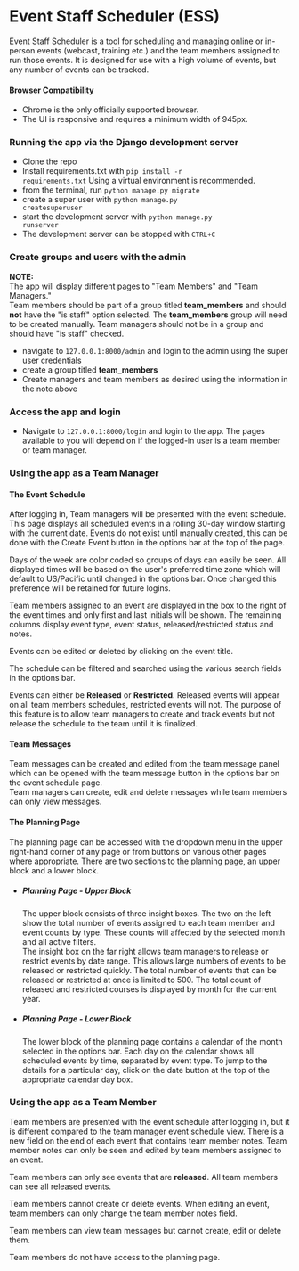 # Event Staff Scheduler (ESS)

Event Staff Scheduler is a tool for scheduling and managing online or in-person 
events (webcast, training etc.) and the team members assigned to run those events.
It is designed for use with a high volume of events, but any number of events 
can be tracked.

#### Browser Compatibility
- Chrome is the only officially supported browser. <br/>
- The UI is responsive and requires a minimum width of 945px.

### Running the app via the Django development server
- Clone the repo
- Install requirements.txt with <code>pip install -r requirements.txt</code> 
  Using a virtual environment is recommended.
- from the terminal, run <code>python manage.py migrate</code>
- create a super user with <code>python manage.py createsuperuser</code>
- start the development server with <code>python manage.py runserver</code>
- The development server can be stopped with <code>CTRL+C</code> 

### Create groups and users with the admin
**NOTE:**  
The app will display different pages to "Team Members" and "Team Managers."   
Team members should be part of a group titled **team_members** and should
**not** have the "is staff" option selected. The **team_members** group will need to be 
created manually.  Team managers should not be in a group and should have 
"is staff" checked.

- navigate to <code>127.0.0.1:8000/admin</code> and login to the admin using the 
  super user credentials 
- create a group titled **team_members**
- Create managers and team members as desired using the information in the note
  above
  
### Access the app and login
- Navigate to <code>127.0.0.1:8000/login</code> and login to the app.  The pages
  available to you will depend on if the logged-in user is a team member or 
  team manager.

### Using the app as a Team Manager
#### The Event Schedule
After logging in, Team managers will be presented with the event schedule.  This page
displays all scheduled events in a rolling 30-day window starting with the current date.
Events do not exist until manually created, this can be done with the Create Event button 
in the options bar at the top of the page.

Days of the week are color coded so groups of days can easily be seen.  All displayed 
times will be based on the user's preferred time zone which will default to US/Pacific 
until changed in the options bar.  Once changed this preference will be retained 
for future logins.

Team members assigned to an event are displayed in the box to the right of the event 
times and only first and last initials will be shown. The remaining columns display 
event type, event status, released/restricted status and notes.

Events can be edited or deleted by clicking on the event title. 

The schedule can be filtered and searched using the various search fields in the
options bar.

Events can either be **Released** or **Restricted**.  Released events will appear on 
all team members schedules, restricted events will not.  The purpose of this feature
is to allow team managers to create and track events but not release the schedule
to the team until it is finalized.

#### Team Messages
Team messages can be created and edited from the team message panel which can be
opened with the team message button in the options bar on the event schedule page.  
Team managers can create, edit and delete messages while team members can only 
view messages.

#### The Planning Page
The planning page can be accessed with the dropdown menu in the upper right-hand 
corner of any page or from buttons on various other pages where appropriate.
There are two sections to the planning page, an upper block and a lower block.

  - ##### Planning Page - Upper Block
    The upper block consists of three insight boxes.  The two on the left show 
    the total number of events assigned to each team member and event counts by
    type.  These counts will affected by the selected month and all active filters.
    <br/>
    The insight box on the far right allows team managers to release or restrict 
    events by date range.  This allows large numbers of events to be released
    or restricted quickly.  The total number of events that can be released or 
    restricted at once is limited to 500.  The total count of released and 
    restricted courses is displayed by month for the current year.
    
  - ##### Planning Page - Lower Block
    The lower block of the planning page contains a calendar of the month selected
    in the options bar.  Each day on the calendar shows all scheduled events 
    by time, separated by event type.  To jump to the details for a particular 
    day, click on the date button at the top of the appropriate calendar day box.
    
### Using the app as a Team Member

Team members are presented with the event schedule after logging in, but it is
different compared to the team manager event schedule view.  There is a new field 
on the end of each event that contains team member notes.  Team member notes can 
only be seen and edited by team members assigned to an event.  

Team members can only see events that are **released**.  All team members can see
all released events.

Team members cannot create or delete events.  When editing an event, team members
can only change the team member notes field.

Team members can view team messages but cannot create, edit or delete them.

Team members do not have access to the planning page.


  




